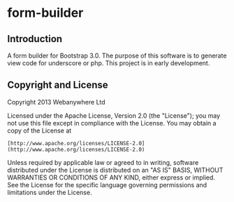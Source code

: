 form-builder
============

## Introduction

A form builder for Bootstrap 3.0. The purpose of this software is to generate view code for underscore or php. This project is in early development.

## Copyright and License

Copyright 2013 Webanywhere Ltd

Licensed under the Apache License, Version 2.0 (the "License");
you may not use this file except in compliance with the License.
You may obtain a copy of the License at

	[http://www.apache.org/licenses/LICENSE-2.0](http://www.apache.org/licenses/LICENSE-2.0)

Unless required by applicable law or agreed to in writing, software
distributed under the License is distributed on an "AS IS" BASIS,
WITHOUT WARRANTIES OR CONDITIONS OF ANY KIND, either express or implied.
See the License for the specific language governing permissions and
limitations under the License.


